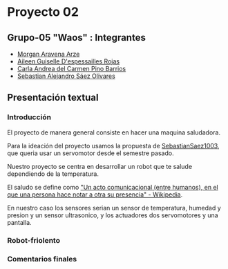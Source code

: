 # Proyecto 02

## Grupo-05 "Waos" : Integrantes

- [Morgan Aravena Arze](https://github.com/Mosswhosmoss)
- [Aileen Guiselle D'espessailles Rojas](https://github.com/aileendespessailles-design)
- [Carla Andrea del Carmen Pino Barrios](https://github.com/Coff4)
- [Sebastian Alejandro Sáez Olivares](https://github.com/SebastianSaez1003)

## Presentación textual 

### Introducción

El proyecto de manera general consiste en hacer una maquina saludadora.

Para la ideación del proyecto usamos la propuesta de [SebastianSaez1003](https://github.com/SebastianSaez1003), que queria usar un servomotor desde el semestre pasado.

Nuestro proyecto se centra en desarrollar un robot que te salude dependiendo de la temperatura.

El saludo se define como ["Un acto comunicacional (entre humanos), en el que una persona hace notar a otra su presencia" - Wikipedia](https://es.wikipedia.org/wiki/Saludo). 

En nuestro caso los sensores serian un sensor de temperatura, humedad y presion y un sensor ultrasonico, y los actuadores dos servomotores y una pantalla. 

### Robot-friolento


### Comentarios finales


